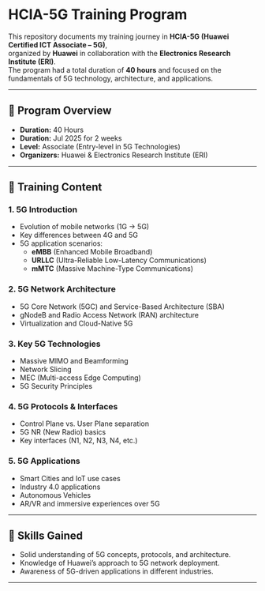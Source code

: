 # HCIA-5G Training Program

This repository documents my training journey in **HCIA-5G (Huawei Certified ICT Associate – 5G)**,  
organized by **Huawei** in collaboration with the **Electronics Research Institute (ERI)**.  
The program had a total duration of **40 hours** and focused on the fundamentals of 5G technology, architecture, and applications.

---

## 📌 Program Overview
- **Duration:** 40 Hours
- **Duration:** Jul 2025 for 2 weeks
- **Level:** Associate (Entry-level in 5G Technologies)  
- **Organizers:** Huawei & Electronics Research Institute (ERI)  

---

## 📡 Training Content

### 1. 5G Introduction
- Evolution of mobile networks (1G → 5G)  
- Key differences between 4G and 5G  
- 5G application scenarios:  
  - **eMBB** (Enhanced Mobile Broadband)  
  - **URLLC** (Ultra-Reliable Low-Latency Communications)  
  - **mMTC** (Massive Machine-Type Communications)  

### 2. 5G Network Architecture
- 5G Core Network (5GC) and Service-Based Architecture (SBA)  
- gNodeB and Radio Access Network (RAN) architecture  
- Virtualization and Cloud-Native 5G  

### 3. Key 5G Technologies
- Massive MIMO and Beamforming  
- Network Slicing  
- MEC (Multi-access Edge Computing)  
- 5G Security Principles  

### 4. 5G Protocols & Interfaces
- Control Plane vs. User Plane separation  
- 5G NR (New Radio) basics  
- Key interfaces (N1, N2, N3, N4, etc.)  

### 5. 5G Applications
- Smart Cities and IoT use cases  
- Industry 4.0 applications  
- Autonomous Vehicles  
- AR/VR and immersive experiences over 5G  

---

## 🎯 Skills Gained
- Solid understanding of 5G concepts, protocols, and architecture.  
- Knowledge of Huawei’s approach to 5G network deployment.  
- Awareness of 5G-driven applications in different industries.  

---
